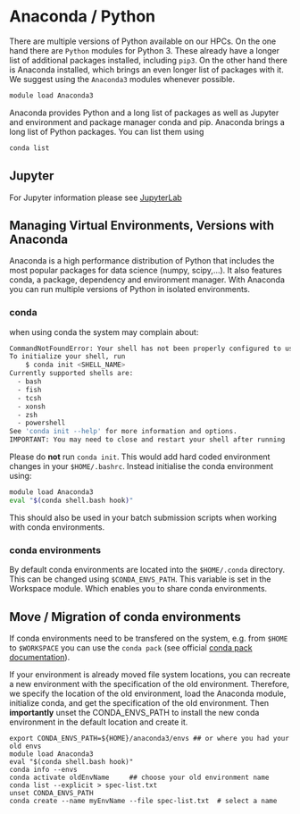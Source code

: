 # Anaconda / Python

There are multiple versions of Python available on our HPCs. 
On the one hand there are `Python` modules for Python 3. These already have a longer list of additional packages installed, including `pip3`. On the other hand there is Anaconda installed, which brings an even longer list of packages with it.
We suggest using the `Anaconda3` modules whenever possible.

``` Bash
module load Anaconda3
```

Anaconda provides Python and a long list of packages as well as Jupyter and environment and package manager conda and pip.
Anaconda brings a long list of Python packages. You can list them using 

```Bash
conda list
```

## Jupyter
For Jupyter information please see [JupyterLab](JupyterLab.md)

## Managing Virtual Environments, Versions with Anaconda
Anaconda is a high performance distribution of Python that includes the most popular packages for data science (numpy, scipy,...). It also features conda, a package, dependency and environment manager. With Anaconda you can run multiple versions of Python in isolated environments.

### conda 
when using conda the system may complain about:
```Bash
CommandNotFoundError: Your shell has not been properly configured to use 'conda activate'.
To initialize your shell, run
    $ conda init <SHELL_NAME>
Currently supported shells are:
  - bash
  - fish
  - tcsh
  - xonsh
  - zsh
  - powershell
See 'conda init --help' for more information and options.
IMPORTANT: You may need to close and restart your shell after running 'conda init'.
```

Please do **not** run `conda init`. This would add hard coded environment changes in your `$HOME/.bashrc`. 
Instead initialise the conda environment using:
``` Bash 
module load Anaconda3
eval "$(conda shell.bash hook)"
```
This should also be used in your batch submission scripts when working with conda environments.

### conda environments
By default conda environments are located into the `$HOME/.conda` directory. This can be changed using `$CONDA_ENVS_PATH`. This variable is set in the Workspace module. Which enables you to share conda environments. 

## Move / Migration of conda environments
If conda environments need to be transfered on the system, e.g. from `$HOME` to `$WORKSPACE` you can use the `conda pack` (see official [conda pack documentation](https://conda.github.io/conda-pack/)). 

If your environment is already moved file system locations, you can recreate a new environment with the specification of the old environment. Therefore, we specify the location of the old environment, load the Anaconda module, initialize conda, and get the specification of the old environment. Then **importantly** unset the CONDA_ENVS_PATH to install the new conda environment in the default location and create it. 

```
export CONDA_ENVS_PATH=${HOME}/anaconda3/envs ## or where you had your old envs
module load Anaconda3
eval "$(conda shell.bash hook)"
conda info --envs
conda activate oldEnvName     ## choose your old environment name
conda list --explicit > spec-list.txt
unset CONDA_ENVS_PATH
conda create --name myEnvName --file spec-list.txt  # select a name
```
